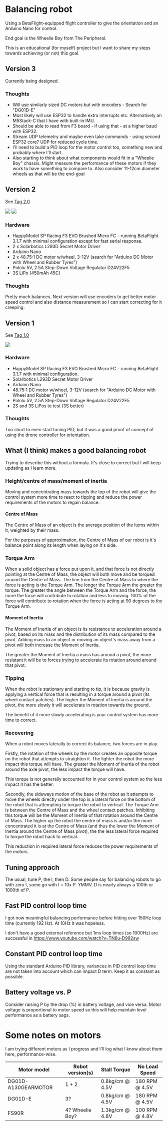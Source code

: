 # Balancing robot

Using a BetaFlight-equipped flight controller to give the orientation and an
Arduino Nano for control.

End goal is the Wheelie Boy from The Peripheral.

This is an educational (for myself) project but I want to share my steps
towards achieving (or not) this goal.

## Version 3

Currently being designed.

### Thoughts

 * Will use similarly sized DC motors but with encoders - Search for "DG01D-E"
 * Most likely will use ESP32 to handle extra interrupts etc. Alternatively an
   M5Stack-C that I have with built-in IMU.
 * Should be able to read from F3 board - if using that - at a higher baud
   with ESP32.
 * Stream UDP telemetry and maybe even take commands - using second ESP32
   core? UDP for reduced cycle time.
 * I'll need to build a PID loop for the motor control too, something new and
   probably where I'll start.
 * Also starting to think about what components would fit in a "Wheelie Boy"
   chassis. Might measure the performance of these motors if they work to have
   something to compare to. Also consider 11-12cm diameter wheels as that will
   be the end-goal

## Version 2

See [Tag 2.0](https://github.com/thisismyrobot/balancing-robot/releases/tag/2.0)

![](doc/build%202.gif) ![](doc/build%202.jpg)

### Hardware

 * HappyModel SP Racing F3 EVO Brushed Micro FC - running BetaFlight 3.1.7
  with minimal configuration except for fast serial response.
 * 2 x Solarbotics L293D Secret Motor Driver
 * Arduino Nano
 * 2 x 48.75:1 DC motor w/wheel, 3-12V (search for "Arduino DC Motor with
   Wheel and Rubber Tyres")
 * Pololu 5V, 2.5A Step-Down Voltage Regulator D24V22F5
 * 3S LiPo (450mAh 45C)

### Thoughts

Pretty much balances. Next version will use encoders to get better motor speed
control and also distance measurement so I can start correcting for it
creeping.

## Version 1

See [Tag 1.0](https://github.com/thisismyrobot/balancing-robot/releases/tag/1.0)

![](doc/build%201.jpg)

### Hardware

 * HappyModel SP Racing F3 EVO Brushed Micro FC - running BetaFlight 3.1.7
   with minimal configuration.
 * Solarbotics L293D Secret Motor Driver
 * Arduino Nano
 * 48.75:1 DC motor w/wheel, 3-12V (search for "Arduino DC Motor with Wheel
   and Rubber Tyres")
 * Pololu 5V, 2.5A Step-Down Voltage Regulator D24V22F5
 * 2S and 3S LiPos to test (3S better)

### Thoughts

Too short to even start tuning PID, but it was a good proof of concept of
using the drone controller for orientation.

## What (I think) makes a good balancing robot

Trying to describe this without a formula. It's close to correct but I will
keep updating as I learn more.

### Height/centre of mass/moment of inertia

Moving and concentrating mass towards the top of the robot will give the
control system more time to react to tipping and reduce the power requirements
of the motors to regain balance.

#### Centre of Mass

The Centre of Mass of an object is the average position of the items within
it, weighted by their mass.

For the purposes of approximation, the Centre of Mass of our robot is it's
balance point along its length when laying on it's side.

### Torque Arm

When a solid object has a force put upon it, and that force is not directly
pointing at the Centre of Mass, the object will both move and be torqued
around the Centre of Mass. The line from the Centre of Mass to where the force
is acting is the Torque Arm. The longer the Torque Arm the greater the torque.
The greater the angle between the Torque Arm and the force, the more the force
will contribute to rotation and less to moving. 100% of the force will
contribute to rotation when the force is acting at 90 degrees to the Torque
Arm.

#### Moment of Inertia

The Moment of Inertia of an object is its resistance to acceleration around a
pivot, based on its mass and the distribution of its mass compared to the
pivot. Adding mass to an object or moving an object's mass away from a pivot
will both increase the Moment of Inertia.

The greater the Moment of Inertia a mass has around a pivot, the more
resistant it will be to forces trying to accelerate its rotation around around
that pivot.

### Tipping

When the robot is stationary and starting to tip, it is because gravity is
applying a vertical force that is resulting in a torque around a pivot (its
wheel contact patches). The higher the Moment of Inertia is around the pivot,
the more slowly it will accelerate in rotation towards the ground.

The benefit of it more slowly accelerating is your control system has more
time to correct.

### Recovering

When a robot moves laterally to correct its balance, two forces are in play.

Firstly, the rotation of the wheels by the motor creates an opposite torque on
the robot that attempts to straighten it. The lighter the robot the more
impact this torque will have. The greater the Moment of Inertia of the robot
around the axle pivot, the less impact the torque will have.

This torque is not generally accounted for in your control system so the less
impact it has the better.

Secondly, the sideways motion of the base of the robot as it attempts to move
the wheels directly under the top is a lateral force on the bottom of the
robot that is attempting to torque the robot to vertical. The Torque Arm is
between the Centre of Mass and the wheel contact patches. Inhibiting this
torque will be the Moment of Inertia of that rotation around the Centre of
Mass. The higher up the robot the centre of mass is and/or the more
concentrated it is at the Centre of Mass (and thus the lower the Moment of
Inertia around the Centre of Mass pivot), the the less lateral force required
to torque the robot back to vertical.

This reduction in required lateral force reduces the power requirements of the
motors.

## Tuning approach

The usual, tune P, the I, then D. Some people say for balancing robots to go
with zero I, some go with I = 10x P. YMMV. D is nearly always a 100th or
1000th of P.

## Fast PID control loop time

I got now meaningful balancing performance before hitting over 150Hz loop
time (currently 192 Hz). At 10Hz it was hopeless.

I don't have a good external reference but 1ms loop times (so 1000Hz) are
successful in https://www.youtube.com/watch?v=TN6u-D992sw

## Constant PID control loop time

Using the standard Arduino PID library, variances in PID control loop time are
not taken into account which can impact D term. Keep it as constant as
possible.

## Battery voltage vs. P

Consider raising P by the drop (%) in battery voltage, and vice versa. Motor
voltage is proportional to motor speed so this will help maintain level
performance as a battery sags.

# Some notes on motors

I am trying different motors as I progress and I'll log what I know about them
here, performance-wise.

| Motor model | Robot version(s) | Stall Torque | No Load Speed |
| --- | --- | --- | --- |
| DG01D-A130GEARMOTOR | 1 + 2 | 0.8kg/cm @ 4.5V | 180 RPM @ 4.5V |
| DG01D-E | 3? | 0.8kg/cm @ 4.5V | 180 RPM @ 4.5V |
| FS90R | 4? Wheelie Boy? | 1.3kg/cm @ 4.8V | 100 RPM @ 4.8V |
